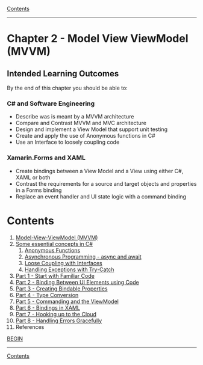 [Contents](/docs/README.md)

----

# Chapter 2 - Model View ViewModel (MVVM)

## Intended Learning Outcomes
By the end of this chapter you should be able to:

### C# and Software Engineering
- Describe was is meant by a MVVM architecture
- Compare and Contrast MVVM and MVC architecture
- Design and implement a View Model that support unit testing 
- Create and apply the use of Anonymous functions in C#
- Use an Interface to loosely coupling code

### Xamarin.Forms and XAML
- Create bindings between a View Model and a View using either C#, XAML or both
- Contrast the requirements for a source and target objects and properties in a Forms binding
- Replace an event handler and UI state logic with a command binding

# Contents
1. [Model-View-ViewModel (MVVM)](Introduction.md)
1. [Some essential concepts in C#](essential-c-sharp.md)
   1. [Anonymous Functions](anonymous-functions.md)
   1. [Asynchronous Programming - async and await](async-programming.md)
   1. [Loose Coupling with Interfaces](loose-coupling.md)
   1. [Handling Exceptions with Try-Catch](try-catch.md)
1. [Part 1 - Start with Familiar Code](mvvm-1.md)
1. [Part 2 - Binding Between UI Elements using Code](mvvm-2.md)
1. [Part 3 - Creating Bindable Properties](mvvm-3.md)
1. [Part 4 - Type Conversion](mvvm-4.md)
1. [Part 5 - Commanding and the ViewModel](mvvm-5.md)
1. [Part 6 - Bindings in XAML](mvvm-6.md)
1. [Part 7 - Hooking up to the Cloud](mvvm-7.md)
1. [Part 8 - Handling Errors Gracefully](mvvm-8.md)
1. References

[BEGIN](Introduction.md)

----

[Contents](/docs/README.md)
